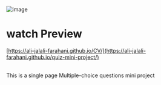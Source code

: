 ![image](https://github.com/user-attachments/assets/7f1bfbeb-9407-4180-89e7-b5e5ab0aa81a)


# watch Preview
[https://ali-jalali-farahani.github.io/CV/](https://ali-jalali-farahani.github.io/quiz-mini-project/)<br/>
<br/>

<p>This is a single page Multiple-choice questions mini project </p>
<br/>
